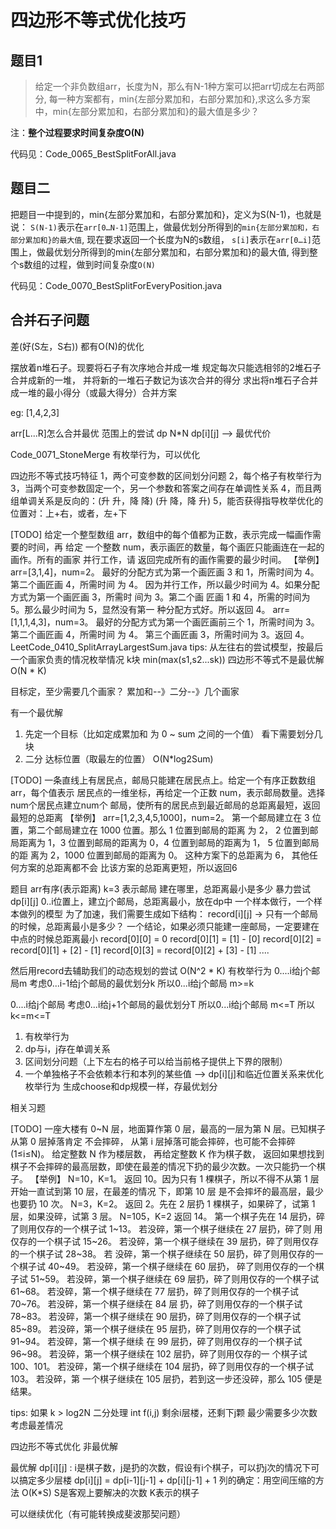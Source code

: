 # 四边形不等式优化技巧

## 题目1

> 给定一个非负数组arr，长度为N，那么有N-1种方案可以把arr切成左右两部分, 每一种方案都有，min{左部分累加和，右部分累加和},求这么多方案中，min{左部分累加和，右部分累加和}的最大值是多少？

注：**整个过程要求时间复杂度O(N)**

代码见：Code_0065_BestSplitForAll.java

## 题目二

把题目一中提到的，min{左部分累加和，右部分累加和}，定义为S(N-1)，也就是说：
`S(N-1)`表示在`arr[0…N-1]`范围上，做最优划分所得到的`min{左部分累加和，右部分累加和}的最大值`,
现在要求返回一个长度为N的s数组，
`s[i]`表示在`arr[0…i]`范围上，做最优划分所得到的min{左部分累加和，右部分累加和}的最大值, 得到整个s数组的过程，做到时间复杂度`O(N)`

代码见：Code_0070_BestSplitForEveryPosition.java

## 合并石子问题

差(好(S左，S右))
都有O(N)的优化

摆放着n堆石子。现要将石子有次序地合并成一堆
规定每次只能选相邻的2堆石子合并成新的一堆，
并将新的一堆石子数记为该次合并的得分
求出将n堆石子合并成一堆的最小得分（或最大得分）合并方案

eg: [1,4,2,3]

arr[L...R]怎么合并最优 范围上的尝试
dp N*N dp[i][j] --> 最优代价

Code_0071_StoneMerge
有枚举行为，可以优化

四边形不等式技巧特征
1，两个可变参数的区间划分问题
2，每个格子有枚举行为
3，当两个可变参数固定一个，另一个参数和答案之间存在单调性关系
4，而且两组单调关系是反向的：(升 升，降 降)  (升 降，降 升)
5，能否获得指导枚举优化的位置对：上+右，或者，左+下

[TODO]
给定一个整型数组 arr，数组中的每个值都为正数，表示完成一幅画作需要的时间，再 给定 一个整数 num，表示画匠的数量，每个画匠只能画连在一起的画作。所有的画家 并行工作，请 返回完成所有的画作需要的最少时间。
【举例】
arr=[3,1,4]，num=2。
最好的分配方式为第一个画匠画 3 和 1，所需时间为 4。第二个画匠画 4，所需时间 为 4。 因为并行工作，所以最少时间为 4。如果分配方式为第一个画匠画 3，所需时 间为 3。第二个画 匠画 1 和 4，所需的时间为 5。那么最少时间为 5，显然没有第一 种分配方式好。所以返回 4。
arr=[1,1,1,4,3]，num=3。
最好的分配方式为第一个画匠画前三个 1，所需时间为 3。第二个画匠画 4，所需时间 为 4。 第三个画匠画 3，所需时间为 3。返回 4。
LeetCode_0410_SplitArrayLargestSum.java
tips:
从左往右的尝试模型，按最后一个画家负责的情况枚举情况
k块
min(max(s1,s2...sk))
四边形不等式不是最优解
O(N * K)

目标定，至少需要几个画家？
累加和--》二分--》几个画家

有一个最优解

1. 先定一个目标（比如定成累加和 为 0 ~ sum 之间的一个值） 看下需要划分几块
2. 二分 达标位置（取最左的位置）
   O(N*log2Sum)


[TODO]
一条直线上有居民点，邮局只能建在居民点上。给定一个有序正数数组arr，每个值表示 居民点的一维坐标，再给定一个正数 num，表示邮局数量。选择num个居民点建立num个 邮局，使所有的居民点到最近邮局的总距离最短，返回最短的总距离
【举例】
arr=[1,2,3,4,5,1000]，num=2。
第一个邮局建立在 3 位置，第二个邮局建立在 1000 位置。那么 1 位置到邮局的距离 为 2， 2 位置到邮局距离为 1，3 位置到邮局的距离为 0，4 位置到邮局的距离为 1， 5 位置到邮局的距 离为 2，1000 位置到邮局的距离为 0。
这种方案下的总距离为 6， 其他任何方案的总距离都不会 比该方案的总距离更短，所以返回6

题目
arr有序(表示距离)
k=3 表示邮局
建在哪里，总距离最小是多少
暴力尝试 dp[i][j]
0..i位置上，建立j个邮局，总距离最小，放在dp中
一个样本做行，一个样本做列的模型
为了加速，我们需要生成如下结构：
record[i][j] -> 只有一个邮局的时候，总距离最小是多少？ 一个结论，如果必须只能建一座邮局，一定要建在中点的时候总距离最小
record[0][0] = 0
record[0][1] = [1] - [0]
record[0][2] = record[0][1] + [2] - [1]
record[0][3] = record[0][2] + [3] - [1]
....

然后用record去辅助我们的动态规划的尝试
O(N^2 * K) 有枚举行为
0....i给j个邮局m
考虑0...i-1给j个邮局的最优划分k
所以0...i给j个邮局 m>=k

0....i给j个邮局
考虑0...i给j+1个邮局的最优划分T
所以0...i给j个邮局 m<=T
所以    k<=m<=T

1. 有枚举行为
2. dp与i，j存在单调关系
3. 区间划分问题（上下左右的格子可以给当前格子提供上下界的限制）
4. 一个单独格子不会依赖本行和本列的某些值
--> dp[i][j]和临近位置关系来优化枚举行为
   生成choose和dp规模一样，存最优划分

相关习题

[TODO]
一座大楼有 0~N 层，地面算作第 0 层，最高的一层为第 N 层。已知棋子从第 0 层掉落肯定 不会摔碎，
从第 i 层掉落可能会摔碎，也可能不会摔碎(1≤i≤N)。
给定整数 N 作为楼层数， 再给定整数 K 作为棋子数，
返回如果想找到棋子不会摔碎的最高层数，即使在最差的情况下扔的最少次数。一次只能扔一个棋子。
【举例】
N=10，K=1。
返回 10。因为只有 1 棵棋子，所以不得不从第 1 层开始一直试到第 10 层，在最差的情况 下，即第 10 层 是不会摔坏的最高层，最少也要扔 10 次。
N=3，K=2。
返回 2。先在 2 层扔 1 棵棋子，如果碎了，试第 1 层，如果没碎，试第 3 层。 N=105，K=2
返回 14。
第一个棋子先在 14 层扔，碎了则用仅存的一个棋子试 1~13。 若没碎，第一个棋子继续在 27 层扔，碎了则 用仅存的一个棋子试 15~26。 若没碎，第一个棋子继续在 39 层扔，碎了则用仅存的一个棋子试 28~38。 若 没碎，第一个棋子继续在 50 层扔，碎了则用仅存的一个棋子试 40~49。 若没碎，第一个棋子继续在 60 层扔， 碎了则用仅存的一个棋子试 51~59。 若没碎，第一个棋子继续在 69 层扔，碎了则用仅存的一个棋子试 61~68。 若没碎，第一个棋子继续在 77 层扔，碎了则用仅存的一个棋子试 70~76。 若没碎，第一个棋子继续在 84 层 扔，碎了则用仅存的一个棋子试 78~83。 若没碎，第一个棋子继续在 90 层扔，碎了则用仅存的一个棋子试 85~89。 若没碎，第一个棋子继续在 95 层扔，碎了则用仅存的一个棋子试 91~94。 若没碎，第一个棋子继续 在 99 层扔，碎了则用仅存的一个棋子试 96~98。 若没碎，第一个棋子继续在 102 层扔，碎了则用仅存的一 个棋子试 100、101。 若没碎，第一个棋子继续在 104 层扔，碎了则用仅存的一个棋子试 103。 若没碎，第 一个棋子继续在 105 层扔，若到这一步还没碎，那么 105 便是结果。

tips:
如果 k > log2N 二分处理
int f(i,j) 剩余i层楼，还剩下j颗 最少需要多少次数
考虑最差情况

四边形不等式优化 非最优解

最优解
dp[i][j] : i是棋子数，j是扔的次数，假设有i个棋子，可以扔j次的情况下可以搞定多少层楼
dp[i][j] = dp[i-1][j-1] + dp[i][j-1] + 1
列的确定：用空间压缩的方法
O(K*S) S是客观上要解决的次数 K表示的棋子

可以继续优化（有可能转换成斐波那契问题）
